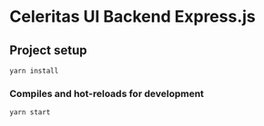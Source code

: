 # Celeritas UI Backend Express.js

## Project setup
```
yarn install
```

### Compiles and hot-reloads for development
```
yarn start
```
